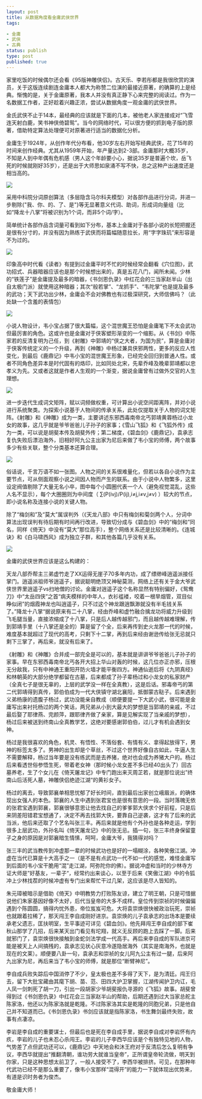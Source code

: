 ```yaml
---
layout: post
title: 从数据角度看金庸武侠世界
tags: 

- 金庸
- 武侠
- 古典
status: publish
type: post
published: true
---
```


家里吃饭的时候偶尔还会看《95版神雕侠侣》。古天乐、李若彤都是我很欣赏的演员，关于这版连续剧连金庸本人都大为称赞二位演的最接近原著，的确算的上是经典。惭愧的是，关于金庸原著，我本人并没有真正静下心来完整的阅读过。作为一名数据工作者，正好趁着兴趣正浓，尝试从数据角度一观金庸的武侠世界。

金氏武侠不止于14本，最经典的应该就是下面的几本，被他老人家连接成对“飞雪连天射白鹿，笑书神侠倚碧鸳”。当今的网络时代，可以很方便的抓到电子版的原著，借助特定算法处理便可对原著进行适当的数据化分析。

金庸生于1924年，从创作年代分布看，他30岁左右开始写经典武侠，花了15年的时间来创作经典。尤其从1959年开始，年产量达到2-3部。金庸那时大概35岁，不知是人到中年偶有危机感（男人这个年龄要小心，据说35岁是普遍个坎，岳飞死的时候就刚好35岁），还是出于大师思如泉涌不写不快，总之这种产出速度还是相当高的。

<img src="/upload/pic/jy-1.jpg"/>

采用中科院分词原创算法（多层隐含马尔科夫模型）对各部作品进行分词，并进一步剔除{"我、你、的、了、是"}等无显著意义代词、助词，形成词向量组（比如“降龙十八掌”将被识别为1个词，而非5个词/字）。

简单统计各部作品含词量可看到如下分布，基本上金庸对于各部小说的长短把握还是很有分寸的，并没有因为熟练于武侠而将篇幅随意拉长，用“字字珠玑”来形容是不为过的。

<img src="/upload/pic/jy-2.jpg"/>

印象高中时代看《读者》有提到过金庸平时不忙的时候经常会翻看《穴位图》，武功招式、兵器暗器应该也是那个时候想出来的，真是五花八门，闻所未闻。少林的“铁莲子”是金庸提及最多的暗器，《书剑恩仇录》中红花会的三当家赵半山（出自太极门派）就使用这种暗器；其次“般若掌”、“龙抓手”、“韦陀掌”也是提及最多的武功；天下武功出少林，金庸会不会对佛教也有过极深研究，大师信佛吗？（此处缺一个含羞的表情包）

<img src="/upload/pic/jy-3.jpg"/>

小说人物设计，韦小宝占据了很大篇幅，这个混世魔王恐怕是金庸笔下不太会武功但最厉害的角色。这或许也是金庸对于侠客塑形渐变的一个缩影。从《书剑》中陈家若的反清复明为己任，到《射雕》中郭靖的“侠之大者，为国为民”，算是金庸对于侠客传统定义的一个升级，再到《神雕》中杨过兼具侠邪两性，更多的反应人性变化，到最后《鹿鼎记》中韦小宝的混世魔王形象，已经完全回归到普通人性。或者不同角色差异本是时代固有的烙印，比如同处北宋，先辈乔峰及晚辈郭靖都以忠孝义为先。又或者这就是作者人生观的一个渐变，据说金庸曾有过做外交官的人生理想。 

<img src="/upload/pic/jy-4.png"/>

进一步迭代生成词文矩阵，赋以词频做权重，可计算出小说空间距离阵，并对小说进行系统聚类。为探索小说基于人物间的传承关系，此处仅提取关于人物的词文矩阵。《射雕》和《神雕》成为一类，主要讲述东邪西毒南帝北丐郭靖黄蓉杨过小龙女的故事，这几乎就是爷爷爸爸儿子孙子的家事；《雪山飞狐》和《飞狐外传》成为一类，可以说是胡斐本传及胡斐外传；第二梯度，《碧血剑》《鹿鼎记》，袁承志复仇失败后漂泊海外，旧相好阿九公主出家为尼后来做了韦小宝的师傅，两个故事多少有些关联，整个分类基本还算合理。 

<img src="/upload/pic/jy-5.jpg"/>

俗话说，千言万语不如一张图。人物之间的关系很难量化，但若以各自小说作为主要节点，可从侧面观察小说之间因人物而产生的联系。由于小说中人物繁多，这里设定阀值剔除了大量无名小卒，图中每个小圆圈代表一个人（避免视觉混乱，这些人名不显示），每个大圈圈则为中间度（ ∑(P(ivj)/P(ij),i≠j,i≠v,j≠v) ）较大的节点，即小说名称及连接小说的关键人物。 

除了“梅剑和”及“莫大”属误判外（《天龙八部》中只有梅剑和菊剑两个人，分词中算法出现误判有待后期有时间再行改进，导致切分成与《碧血剑》中的“梅剑和”同名，同样《倚天》中没有“莫大”那位高手），整个网络关系还是比较清晰的。《连城诀》和《白马啸西风》成为独立子群，和其他各篇几乎没有关系。

<img src="/upload/pic/jy-6.jpg"/>

金庸的武侠世界应该是这么构建的：

天龙八部乔帮主三弟虚竹走了XX运得无崖子70多年内功，成了缥缈峰逍遥派接任掌门。逍遥派祖师爷逍遥子，据说聪明绝顶又神秘莫测，网络上还有关于金大爷武侠世界里逍遥子vs扫地僧的讨论。金庸对逍遥子这个名称显然有特别偏好，《鸳鸯刀》中“太岳四侠”之首“病夫模样的中年人，衣衫褴褛，咬着一根旱烟管，双目似睁似闭”的烟霞神龙也叫逍遥子，只不过这个神龙跟逍飘渺就没有半毛钱关系了。”降龙十八掌“据说原来有二十八掌，经由乔峰和虚竹融合擒龙功将威力升级到飞毛腿当量，直接浓缩成了十八掌，只是后人越传越邪门，而且越传越难理解，传到郭靖手里（十八掌还是全的）算是留了个全，后来再传到史火龙那一代的时候，难度基本就超过了现代的高考，只剩下十二掌，再到后来经由谢逊传给张无忌就只剩下三掌了，再后来，就没有后来了。

《射雕》和《神雕》合并成一部完全是可以的，基本就是讲讲爷爷爸爸儿子孙子的家事。早在东邪西毒南帝北丐各开大招上华山对轰的时候，这几位亦正亦邪，压根无分敌我，只有中神通王重阳开防火墙才能平衡四方。神通仙逝后将《九阴真经》和林朝英的大部分绝学都留在古墓，后来都成了孙子辈杨过和小龙女的私家财产（全真七子是很无辜的，上层的武学没一样在全真教），这是后话。邪毒帝丐的第二代郭靖得到真传，郭伯伯成为一代大侠镇守湖北襄阳，抵御蒙古鞑子。后来遇到义弟杨康的遗腹子杨过，武功没能亲自教成（顺便要提一下大武小武，很可能是金庸写出来衬托杨过的两个笑话，两兄弟从小到大最大的梦想是当郭靖的亲戚，不过最后娶了耶律燕、完颜萍，跟耶律齐做了亲家，算是见解实现了当亲戚的梦想），杨过后来被送到终南山全真教学艺，这绝对要感谢郭伯伯，过儿才有机会遇到女神。

杨过是我很喜欢的角色，机灵、有悟性、不落俗套、有情有义、拿得起放得下，男神的标签太多了。男神的出生却是个草丝，不过这个世界好像自古如此，牛逼人生不需要解释，杨过当年要是没有练武而是去养猪，绝对也会成为养猪大户的。杨过后来看透世俗参悟生死，带着老女神（那时候小龙女差不多已经40出头了）回古墓养老，生了个女儿在《倚天屠龙记》中专门跑出来灭周芷若，就是那位说出”终南山后活死人墓，神雕侠侣绝迹江湖“的黄衫女子。 

杨过的离去，导致郭襄单相思忧郁了好长时间，直到最后出家创立峨眉派，的确体现出女强人的本色。郭襄的人生中遇到张君宝也是很有意思的一段。当时落魄无依的张君宝遇到郭襄，郭襄很够意思让他去找自己的爹爹郭大侠求个好前程，只是后来阴差阳错君宝想通了，决定不再去找郭大侠，要靠自己逆袭，这才有了后来的武当派，他后来还取了个艺名叫张三丰。再后来就是他有个外孙也是各种走运，学到很多上层武功，外孙名叫《倚天屠龙记》中的张无忌。插一句，张三丰终身保留童子之身的原因是对郭襄暗生情愫，呵呵，金庸大爷，我猜得对吗？

张三丰的武当教传到冲虚那一辈的时候武功也是好的一塌糊涂，各种笑傲江湖。冲虚在当代已算是十大高手之一（是不是有点武功一代不如一代的感觉，难怪金庸写到后面的韦小宝干脆用“混”走江湖，阿弥陀你的佛）。据说冲虚和当时的少林寺方证大师是”好基友，一辈子“，经常约出来谈心，以至于后来《笑傲江湖》中的令狐冲上少林找茬的时候冲虚有专门出来帮忙干过几架，这应该是尽人皆知的。

朱元璋被暗示是借助《倚天》中明教势力打败陈友谅，建立了明王朝，只是可惜据说他们朱家基因好像不太好，后代当皇帝的大多不成样。皇位传到崇祯的时候偏偏遇到个陈圆圆，搞得内忧外患，帝位岌岌可危。大将袁崇焕很快被政治玩死，崇祯也就跟着拉稀了，那天闯王李自成刚好进京。袁崇焕的儿子袁承志的出场本是要续承老父遗志，匡扶明室，生平事迹可详见《碧血剑》。他先拜闯王李自成的部下崔秋山那学了几招，后来某天出门看见有坨翔，就义无反顾的跑上去踩了一脚。后来就邪门了，袁崇焕很快接触到金蛇剑法学成一代高手。再后来李自成的军队进京可能是被天上人间搞残的，袁承志见状心灰意冷遂隐居海外（其实是南海外，也就是现在的文莱）。顺便要八卦一句，袁承志和崇祯的女儿阿九公主有过一腿，后来阿九出家为尼，再后来当了韦小宝的师傅，就是那位“断臂神尼”。

李自成兵败失踪后中国消停了不少，皇太极也差不多得了天下，是为清廷。闯王归去，留下大批宝藏由其麾下胡、苗、范、田四大护卫掌握，江湖传闻护卫内讧，毛人凤一剑刺死了胡一刀，引出一段胡家少爷胡斐报仇寻源的《飞狐》故事。胡斐曾得到过《书剑恩仇录》中红花会三当家赵半山的帮助，后期还遇到过大当家总舵主陈家洛，他还以为陈家洛就是乾隆。不过陈家洛其实是乾隆的同胞兄弟，只是他自己并不知道而已。《书剑恩仇录》书剑应该就是指陈家洛，书生舞剑最终失败，故事有点凄凉。

李岩是李自成的重要谋士，但最后也是死在李自成手里，据说李自成对李岩怀有内疚，李岩的儿子也未忍心杀闯王。李岩的儿子李西华应该是个有独特见地的人物，气势差了点但武功还可以，《鹿鼎记》中天地会和沐王府对于反清后怎么复明有争议，李西华就提出“推翻清朝，谁功劳大就谁当皇帝”，正所谓皇帝轮流做，明天到你家，只是这种思想太前卫了，一般人接受不了，李西华被排挤。可见，在那种年代武功已经不是那么重要了，像韦小宝那样“混得开”的能力一下就体现出优势来，有道是识时务者为俊杰。

敬金庸大师！